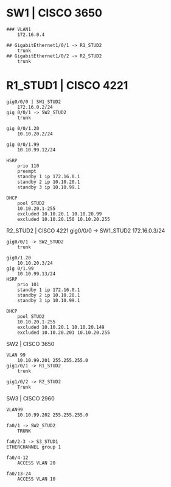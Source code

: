 # SW1 | CISCO 3650
	### VLAN1 
		172.16.0.4 

	## GigabitEthernet1/0/1 -> R1_STUD2
		trunk
	## GigabitEthernet1/0/2 -> R2_STUD2
		trunk
	
# R1_STUD1 | CISCO 4221

	gig0/0/0 | SW1_STUD2
		172.16.0.2/24
	gig 0/0/1 -> SW2_STUD2
		trunk

	gig 0/0/1.20
		10.10.20.2/24
		
	gig 0/0/1.99
		10.10.99.12/24

	HSRP
		prio 110
		preempt
		standby 1 ip 172.16.0.1
		standby 2 ip 10.10.20.1
		standby 3 ip 10.10.99.1

	DHCP
		pool STUD2
		10.10.20.1-255
		excluded 10.10.20.1 10.10.20.99
		excluded 10.10.20.150 10.10.20.255


R2_STUD2 | CISCO 4221
	gig0/0/0 -> SW1_STUD2
		172.16.0.3/24

	gig0/0/1 -> SW2_STUD2
		trunk
	
	gig0/1.20
		10.10.20.3/24
	gig 0/1.99
		10.10.99.13/24
	HSRP
		prio 101
		standby 1 ip 172.16.0.1
		standby 2 ip 10.10.20.1
		standby 3 ip 10.10.99.1

	DHCP
		pool STUD2
		10.10.20.1-255
		excluded 10.10.20.1 10.10.20.149
		excluded 10.10.20.201 10.10.20.255

SW2 | CISCO 3650

	VLAN 99
		10.10.99.201 255.255.255.0
	gig1/0/1 -> R1_STUD2
		trunk

	gig1/0/2 -> R2_STUD2
		Trunk

SW3 | CISCO 2960

	VLAN99
		10.10.99.202 255.255.255.0

	fa0/1 -> SW2_STUD2
		TRUNK 

	fa0/2-3 -> S3_STUD1
	ETHERCHANNEL group 1

	fa0/4-12
		ACCESS VLAN 20 

	fa0/13-24
		ACCESS VLAN 10
